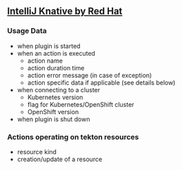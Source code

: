 ## [IntelliJ Knative by Red Hat](https://github.com/redhat-developer/intellij-knative)

### Usage Data

* when plugin is started
* when an action is executed
    * action name
    * action duration time
    * action error message (in case of exception)
    * action specific data if applicable (see details below)
* when connecting to a cluster
  * Kubernetes version
  * flag for Kubernetes/OpenShift cluster
  * OpenShift version
* when plugin is shut down

### Actions operating on tekton resources
* resource kind
* creation/update of a resource
